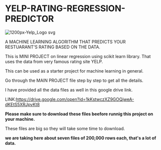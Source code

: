 # YELP-RATING-REGRESSION-PREDICTOR

![1200px-Yelp_Logo svg](https://user-images.githubusercontent.com/39798643/56911936-d1aa1200-6acb-11e9-879b-5a9a49efe1e9.png)





A MACHINE LEARNING ALGORITHM THAT PREDICTS YOUR RESTUARANT'S RATING BASED ON THE DATA.


This is MINI PROJECT on linear regression using scikit learn library. That uses the data from very famous rating site YELP.


This can be used as a starter project for machine learning in general.


Go through the MAIN PROJECT file step by step to get all the details.

I have provided all the data files as well in this google drive link.

LINK:https://drive.google.com/open?id=1kKstwczXZ9GOQjweA-dKEtS5XRJpvKt8

<b>Please make sure to download these files beefore runnig this project on your machine.</b>


These files are big so they will take some time to download.

<b>we are taking here about seven files of 200,000 rows each, that's a lot of data.</b>

